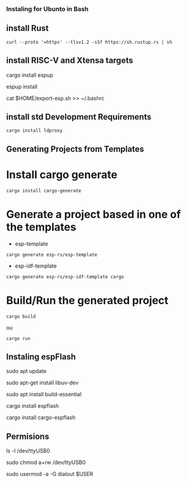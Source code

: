 ### Instaling for Ubunto in Bash 
## install Rust

`curl --proto '=https' --tlsv1.2 -sSf https://sh.rustup.rs | sh`




## install RISC-V and Xtensa targets

cargo install espup

espup install

cat $HOME/export-esp.sh >> ~/.bashrc




## install std Development Requirements

`cargo install ldproxy`



## Generating Projects from Templates

# Install cargo generate

`cargo install cargo-generate`

# Generate a project based in one of the templates

- esp-template

`cargo generate esp-rs/esp-template`

* esp-idf-template

`cargo generate esp-rs/esp-idf-template cargo`

# Build/Run the generated project

`cargo build`

ou 

`cargo run`


## Instaling espFlash

sudo apt update

sudo apt-get install libuv-dev

sudo apt install build-essential


cargo install espflash

cargo install cargo-espflash

## Permisions

ls -l /dev/ttyUSB0

sudo chmod a+rw /dev/ttyUSB0

sudo usermod -a -G dialout $USER
